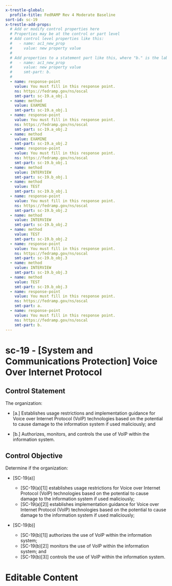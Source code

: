 ```yaml
---
x-trestle-global:
  profile-title: FedRAMP Rev 4 Moderate Baseline
sort-id: sc-19
x-trestle-add-props:
  # Add or modify control properties here
  # Properties may be at the control or part level
  # Add control level properties like this:
  #   - name: ac1_new_prop
  #     value: new property value
  #
  # Add properties to a statement part like this, where "b." is the label of the target statement part
  #   - name: ac1_new_prop
  #     value: new property value
  #     smt-part: b.
  #
  - name: response-point
    value: You must fill in this response point.
    ns: https://fedramp.gov/ns/oscal
    smt-part: sc-19.a_obj.1
  - name: method
    value: EXAMINE
    smt-part: sc-19.a_obj.1
  - name: response-point
    value: You must fill in this response point.
    ns: https://fedramp.gov/ns/oscal
    smt-part: sc-19.a_obj.2
  - name: method
    value: EXAMINE
    smt-part: sc-19.a_obj.2
  - name: response-point
    value: You must fill in this response point.
    ns: https://fedramp.gov/ns/oscal
    smt-part: sc-19.b_obj.1
  - name: method
    value: INTERVIEW
    smt-part: sc-19.b_obj.1
  - name: method
    value: TEST
    smt-part: sc-19.b_obj.1
  - name: response-point
    value: You must fill in this response point.
    ns: https://fedramp.gov/ns/oscal
    smt-part: sc-19.b_obj.2
  - name: method
    value: INTERVIEW
    smt-part: sc-19.b_obj.2
  - name: method
    value: TEST
    smt-part: sc-19.b_obj.2
  - name: response-point
    value: You must fill in this response point.
    ns: https://fedramp.gov/ns/oscal
    smt-part: sc-19.b_obj.3
  - name: method
    value: INTERVIEW
    smt-part: sc-19.b_obj.3
  - name: method
    value: TEST
    smt-part: sc-19.b_obj.3
  - name: response-point
    value: You must fill in this response point.
    ns: https://fedramp.gov/ns/oscal
    smt-part: a.
  - name: response-point
    value: You must fill in this response point.
    ns: https://fedramp.gov/ns/oscal
    smt-part: b.
---
```


# sc-19 - \[System and Communications Protection\] Voice Over Internet Protocol

## Control Statement

The organization:

- \[a.\] Establishes usage restrictions and implementation guidance for Voice over Internet Protocol (VoIP) technologies based on the potential to cause damage to the information system if used maliciously; and

- \[b.\] Authorizes, monitors, and controls the use of VoIP within the information system.

## Control Objective

Determine if the organization:

- \[SC-19(a)\]

  - \[SC-19(a)[1]\] establishes usage restrictions for Voice over Internet Protocol (VoIP) technologies based on the potential to cause damage to the information system if used maliciously;
  - \[SC-19(a)[2]\] establishes implementation guidance for Voice over Internet Protocol (VoIP) technologies based on the potential to cause damage to the information system if used maliciously;

- \[SC-19(b)\]

  - \[SC-19(b)[1]\] authorizes the use of VoIP within the information system;
  - \[SC-19(b)[2]\] monitors the use of VoIP within the information system; and
  - \[SC-19(b)[3]\] controls the use of VoIP within the information system.

# Editable Content

<!-- Make additions and edits below -->
<!-- The above represents the contents of the control as received by the profile, prior to additions. -->
<!-- If the profile makes additions to the control, they will appear below. -->
<!-- The above markdown may not be edited but you may edit the content below, and/or introduce new additions to be made by the profile. -->
<!-- If there is a yaml header at the top, parameter values may be edited. Use --set-parameters to incorporate the changes during assembly. -->
<!-- The content here will then replace what is in the profile for this control, after running profile-assemble. -->
<!-- The added parts in the profile for this control are below.  You may edit them and/or add new ones. -->
<!-- Each addition must have a heading either of the form ## Control my_addition_name -->
<!-- or ## Part a. (where the a. refers to one of the control statement labels.) -->
<!-- "## Control" parts are new parts added after the statement part. -->
<!-- "## Part" parts are new parts added into the top-level statement part with that label. -->
<!-- Subparts may be added with nested hash levels of the form ### My Subpart Name -->
<!-- underneath the parent ## Control or ## Part being added -->
<!-- See https://ibm.github.io/compliance-trestle/tutorials/ssp_profile_catalog_authoring/ssp_profile_catalog_authoring for guidance. -->
